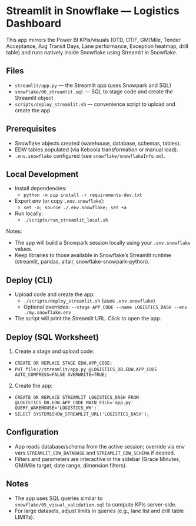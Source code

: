 # Streamlit in Snowflake — Logistics Dashboard

This app mirrors the Power BI KPIs/visuals (OTD, OTIF, GM/Mile, Tender Acceptance, Avg Transit Days, Lane performance, Exception heatmap, drill table) and runs natively inside Snowflake using Streamlit in Snowflake.

## Files
- `streamlit/app.py` — the Streamlit app (uses Snowpark and SQL)
- `snowflake/06_streamlit.sql` — SQL to stage code and create the Streamlit object
- `scripts/deploy_streamlit.sh` — convenience script to upload and create the app

## Prerequisites
- Snowflake objects created (warehouse, database, schemas, tables).
- EDW tables populated (via Keboola transformation or manual load).
- `.env.snowflake` configured (see `snowflake/snowflakeInfo.md`).

## Local Development

- Install dependencies:
  - `python -m pip install -r requirements-dev.txt`
- Export env (or copy `.env.snowflake`):
  - `set -a; source ./.env.snowflake; set +a`
- Run locally:
  - `./scripts/run_streamlit_local.sh`

Notes:
- The app will build a Snowpark session locally using your `.env.snowflake` values.
- Keep libraries to those available in Snowflake’s Streamlit runtime (streamlit, pandas, altair, snowflake-snowpark-python).

## Deploy (CLI)

- Upload code and create the app:
  - `./scripts/deploy_streamlit.sh`  (uses `.env.snowflake`)
  - Optional overrides: `--stage APP_CODE --name LOGISTICS_DASH --env ./my.snowflake.env`
- The script will print the Streamlit URL. Click to open the app.

## Deploy (SQL Worksheet)

1) Create a stage and upload code:
- `CREATE OR REPLACE STAGE EDW.APP_CODE;`
- `PUT file://streamlit/app.py @LOGISTICS_DB.EDW.APP_CODE AUTO_COMPRESS=FALSE OVERWRITE=TRUE;`

2) Create the app:
- `CREATE OR REPLACE STREAMLIT LOGISTICS_DASH FROM @LOGISTICS_DB.EDW.APP_CODE MAIN_FILE='app.py' QUERY_WAREHOUSE='LOGISTICS_WH';`
- `SELECT SYSTEM$SHOW_STREAMLIT_URL('LOGISTICS_DASH');`

## Configuration
- App reads database/schema from the active session; override via env vars `STREAMLIT_EDW_DATABASE` and `STREAMLIT_EDW_SCHEMA` if desired.
- Filters and parameters are interactive in the sidebar (Grace Minutes, GM/Mile target, date range, dimension filters).

## Notes
- The app uses SQL queries similar to `snowflake/05_visual_validation.sql` to compute KPIs server-side.
- For large datasets, adjust limits in queries (e.g., lane list and drill table LIMITs).
